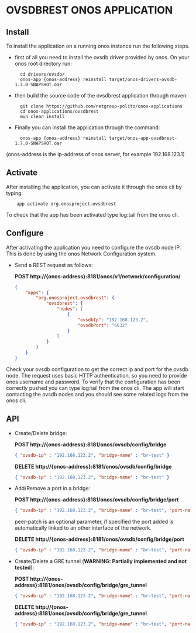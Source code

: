 # OVSDBREST ONOS APPLICATION

## Install
To install the application on a running onos instance run the following steps.

- first of all you need to install the ovsdb driver provided by onos. On your onos root directory run:

        cd drivers/ovsdb/
        onos-app {onos-address} reinstall target/onos-drivers-ovsdb-1.7.0-SNAPSHOT.oar

- then build the source code of the ovsdbrest application through maven:

        git clone https://github.com/netgroup-polito/onos-applications
        cd onos-applications/ovsdbrest
        mvn clean install

- Finally you can install the application through the command:

        onos-app {onos-address} reinstall target/onos-app-ovsdbrest-1.7.0-SNAPSHOT.oar

(onos-address is the ip-address of onos server, for example 192.168.123.1)


## Activate
After installing the application, you can activate it through the onos cli by typing:

        app activate org.onosproject.ovsdbrest

To check that the app has been activated type log:tail from the onos cli.


## Configure
After activating the application you need to configure the ovsdb node IP. This is done by using the onos Network Configuration system.

- Send a REST request as follows:

    **POST http://{onos-address}:8181/onos/v1/network/configuration/**

    ```json
    {
    	"apps": {
    		"org.onosproject.ovsdbrest": {
    			"ovsdbrest": {
    				"nodes": [
    					{
    						"ovsdbIp": "192.168.123.2",
    						"ovsdbPort": "6632"
    					}
    				]
    			}
    		}
    	}
    }
  ```

Check your ovsdb configuration to get the correct ip and port for the ovsdb node.
The request uses basic HTTP authentication, so you need to provide onos username and password.
To verify that the configuration has been correctly pushed you can type log:tail from the onos cli.
The app will start contacting the ovsdb nodes and you should see some related logs from the onos cli.


## API

- Create/Delete bridge:

    **POST http://{onos-address}:8181/onos/ovsdb/config/bridge**

    ```json
    { "ovsdb-ip" : "192.168.123.2", "bridge-name" : "br-test" }
    ```

    **DELETE http://{onos-address}:8181/onos/ovsdb/config/bridge**

    ```json
    { "ovsdb-ip" : "192.168.123.2", "bridge-name" : "br-test" }
    ```

- Add/Remove a port in a bridge:

    **POST http://{onos-address}:8181/onos/ovsdb/config/bridge/port**

    ```json
    { "ovsdb-ip" : "192.168.123.2", "bridge-name" : "br-test", "port-name" : "port-test", "peer-patch" : "peer-port" }
    ```

    peer-patch is an optional parameter, if specified the port added is automatically linked to an other interface of the network.

    **DELETE http://{onos-address}:8181/onos/ovsdb/config/bridge/port**

    ```json
    { "ovsdb-ip" : "192.168.123.2", "bridge-mame" : "br-test", "port-name" : "port-test" }
    ```

- Create/Delete a GRE tunnel (**WARNING: Partially implemented and not tested**):

    **POST http://{onos-address}:8181/onos/ovsdb/config/bridge/gre_tunnel**

    ```json
    { "ovsdb-ip" : "192.168.123.2", "bridge-name" : "br-test", "port-name" : "port-test", "remote-ip" : "{remote-ip}" }
    ```

    **DELETE http://{onos-address}:8181/onos/ovsdb/config/bridge/gre_tunnel**

    ```json
    { "ovsdb-ip" : "192.168.123.2", "bridge-mame" : "br-test", "port-name" : "port-test" }
    ```
